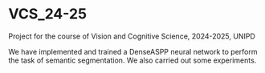 # VCS_24-25
Project for the course of Vision and Cognitive Science, 2024-2025, UNIPD

We have implemented and trained a DenseASPP neural network to perform the task of semantic segmentation. We also carried out some experiments.
